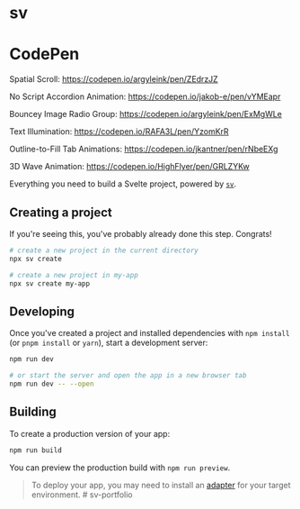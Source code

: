 # sv

# CodePen

Spatial Scroll:
https://codepen.io/argyleink/pen/ZEdrzJZ

No Script Accordion Animation:
https://codepen.io/jakob-e/pen/vYMEapr

Bouncey Image Radio Group:
https://codepen.io/argyleink/pen/ExMgWLe

Text Illumination:
https://codepen.io/RAFA3L/pen/YzomKrR

Outline-to-Fill Tab Animations:
https://codepen.io/jkantner/pen/rNbeEXg

3D Wave Animation:
https://codepen.io/HighFlyer/pen/GRLZYKw

Everything you need to build a Svelte project, powered by [`sv`](https://github.com/sveltejs/cli).

## Creating a project

If you're seeing this, you've probably already done this step. Congrats!

```bash
# create a new project in the current directory
npx sv create

# create a new project in my-app
npx sv create my-app
```

## Developing

Once you've created a project and installed dependencies with `npm install` (or `pnpm install` or `yarn`), start a development server:

```bash
npm run dev

# or start the server and open the app in a new browser tab
npm run dev -- --open
```

## Building

To create a production version of your app:

```bash
npm run build
```

You can preview the production build with `npm run preview`.

> To deploy your app, you may need to install an [adapter](https://svelte.dev/docs/kit/adapters) for your target environment.
#   s v - p o r t f o l i o 
 
 